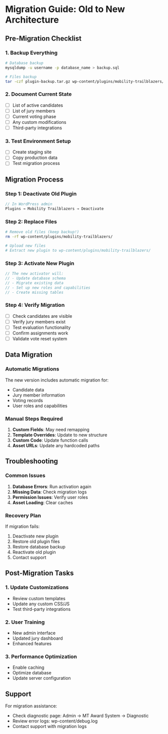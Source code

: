 # Migration Guide: Old to New Architecture

## Pre-Migration Checklist

### 1. Backup Everything
```bash
# Database backup
mysqldump -u username -p database_name > backup.sql

# Files backup
tar -czf plugin-backup.tar.gz wp-content/plugins/mobility-trailblazers/
```

### 2. Document Current State
- [ ] List of active candidates
- [ ] List of jury members
- [ ] Current voting phase
- [ ] Any custom modifications
- [ ] Third-party integrations

### 3. Test Environment Setup
- [ ] Create staging site
- [ ] Copy production data
- [ ] Test migration process

## Migration Process

### Step 1: Deactivate Old Plugin
```php
// In WordPress admin
Plugins → Mobility Trailblazers → Deactivate
```

### Step 2: Replace Files
```bash
# Remove old files (keep backup!)
rm -rf wp-content/plugins/mobility-trailblazers/

# Upload new files
# Extract new plugin to wp-content/plugins/mobility-trailblazers/
```

### Step 3: Activate New Plugin
```php
// The new activator will:
// - Update database schema
// - Migrate existing data
// - Set up new roles and capabilities
// - Create missing tables
```

### Step 4: Verify Migration
- [ ] Check candidates are visible
- [ ] Verify jury members exist
- [ ] Test evaluation functionality
- [ ] Confirm assignments work
- [ ] Validate vote reset system

## Data Migration

### Automatic Migrations
The new version includes automatic migration for:
- Candidate data
- Jury member information
- Voting records
- User roles and capabilities

### Manual Steps Required
1. **Custom Fields**: May need remapping
2. **Template Overrides**: Update to new structure
3. **Custom Code**: Update function calls
4. **Asset URLs**: Update any hardcoded paths

## Troubleshooting

### Common Issues
1. **Database Errors**: Run activation again
2. **Missing Data**: Check migration logs
3. **Permission Issues**: Verify user roles
4. **Asset Loading**: Clear caches

### Recovery Plan
If migration fails:
1. Deactivate new plugin
2. Restore old plugin files
3. Restore database backup
4. Reactivate old plugin
5. Contact support

## Post-Migration Tasks

### 1. Update Customizations
- Review custom templates
- Update any custom CSS/JS
- Test third-party integrations

### 2. User Training
- New admin interface
- Updated jury dashboard
- Enhanced features

### 3. Performance Optimization
- Enable caching
- Optimize database
- Update server configuration

## Support

For migration assistance:
- Check diagnostic page: Admin → MT Award System → Diagnostic
- Review error logs: wp-content/debug.log
- Contact support with migration logs 